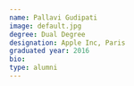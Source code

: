 ```yaml
---
name: Pallavi Gudipati
image: default.jpg
degree: Dual Degree
designation: Apple Inc, Paris
graduated year: 2016
bio:
type: alumni
---
```

